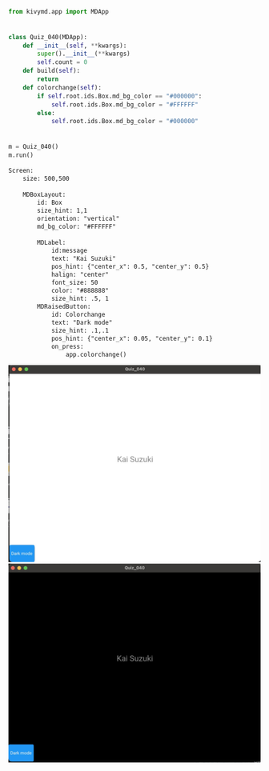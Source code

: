 
```.py
from kivymd.app import MDApp


class Quiz_040(MDApp):
    def __init__(self, **kwargs):
        super().__init__(**kwargs)
        self.count = 0
    def build(self):
        return
    def colorchange(self):
        if self.root.ids.Box.md_bg_color == "#000000":
            self.root.ids.Box.md_bg_color = "#FFFFFF"
        else:
            self.root.ids.Box.md_bg_color = "#000000"


m = Quiz_040()
m.run()
```

```.kv
Screen:
    size: 500,500

    MDBoxLayout:
        id: Box
        size_hint: 1,1
        orientation: "vertical"
        md_bg_color: "#FFFFFF"

        MDLabel:
            id:message
            text: "Kai Suzuki"
            pos_hint: {"center_x": 0.5, "center_y": 0.5}
            halign: "center"
            font_size: 50
            color: "#888888"
            size_hint: .5, 1
        MDRaisedButton:
            id: Colorchange
            text: "Dark mode"
            size_hint: .1,.1
            pos_hint: {"center_x": 0.05, "center_y": 0.1}
            on_press:
                app.colorchange()
```

![Test](https://github.com/KaiFig/Unit_3/blob/main/Quizzes/Quiz_040_test1.jpg)
![Test](https://github.com/KaiFig/Unit_3/blob/main/Quizzes/Quiz_040_test2.jpg)

